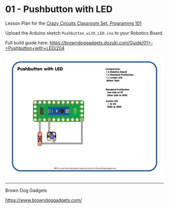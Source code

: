 # 01 - Pushbutton with LED

Lesson Plan for the [Crazy Circuits Classroom Set: Programing 101](https://www.browndoggadgets.com/collections/new-crazy-circuits-kits/products/crazy-circuits-classroom-set-programing-101)

Upload the Arduino sketch `Pushbutton_with_LED.ino` to your Robotics Board.

Full build guide here: https://browndoggadgets.dozuki.com/Guide/01+-+Pushbutton+with+LED/204

![Pushbutton with LED](Images/Pushbutton_with_LED.png)

---

Brown Dog Gadgets

https://www.browndoggadgets.com/

